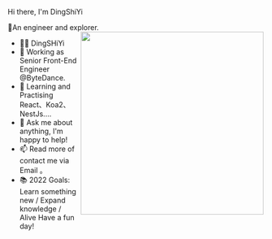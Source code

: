 Hi there, I'm DingShiYi

🍓An engineer and explorer.
<img align="right" src="https://github-readme-stats.vercel.app/api/top-langs/?username=Eleven-Ding&theme=tokyonight&layout=compact&line_height=27" width="360"/>

- 👦🏻 DingSHiYi
- 🔭 Working as Senior Front-End Engineer @ByteDance.
- 🌱 Learning and Practising React、Koa2、NestJs....
- 💬 Ask me about anything, I'm happy to help!
- 📫 Read more of contact me via Email 。
- 📚 2022 Goals: Learn something new / Expand knowledge / Alive
Have a fun day!
